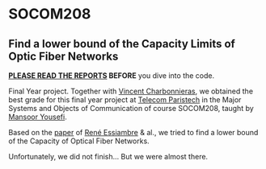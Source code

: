 # SOCOM208
## Find a lower bound of the Capacity Limits of Optic Fiber Networks

**[PLEASE READ THE REPORTS](https://drive.google.com/open?id=0B4-sjPft_IJGdkE0aklRaFdLQ2s) BEFORE** you dive into the code.

Final Year project. Together with [Vincent Charbonnieras](https://www.facebook.com/vincent.charbonnieras?ref=br_rs), 
we obtained the best grade for this final year project at [Telecom Paristech](https://www.telecom-paristech.fr/eng) in the Major Systems and Objects of Communication of course SOCOM208, taught by [Mansoor Yousefi](https://perso.telecom-paristech.fr/misvand/).

Based on the [paper](http://ieeexplore.ieee.org/document/5420239/?reload=true) of [René Essiambre](https://www.linkedin.com/in/rene-jean-essiambre-075302/)
& al., we tried to find a lower bound of the Capacity of Optical Fiber Networks. 

Unfortunately, we did not finish... But we were almost there.
